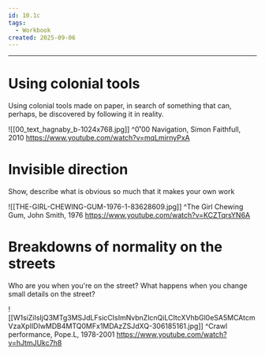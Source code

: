 ```yaml
---
id: 10.1c
tags:
  - Workbook
created: 2025-09-06
---
```

---
# Using colonial tools
Using colonial tools made on paper, in search of something that can, perhaps, be discovered by following it in reality.

![[00_text_hagnaby_b-1024x768.jpg]]
^0˚00 Navigation, Simon Faithfull, 2010
https://www.youtube.com/watch?v=mqLmirnyPxA

# Invisible direction
Show, describe what is obvious so much that it makes your own work

![[THE-GIRL-CHEWING-GUM-1976-1-83628609.jpg]]
^The Girl Chewing Gum, John Smith, 1976
https://www.youtube.com/watch?v=KCZTqrsYN6A


# Breakdowns of normality on the streets
Who are you when you're on the street? What happens when you change small details on the street?

![[W1siZiIsIjQ3MTg3MSJdLFsicCIsImNvbnZlcnQiLCItcXVhbGl0eSA5MCAtcmVzaXplIDIwMDB4MTQ0MFx1MDAzZSJdXQ-306185161.jpg]]
^Crawl performance, Pope.L, 1978-2001
https://www.youtube.com/watch?v=hJtmJUkc7h8

